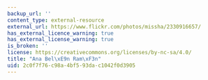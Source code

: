 ```yaml
---
backup_url: ''
content_type: external-resource
external_url: https://www.flickr.com/photos/missha/2330916657/
has_external_licence_warning: true
has_external_license_warning: true
is_broken: ''
license: https://creativecommons.org/licenses/by-nc-sa/4.0/
title: "Ana Bel\xE9n Ram\xF3n"
uid: 2c0f7f76-c98a-4bf5-93da-c1042f0d3905
---
```

